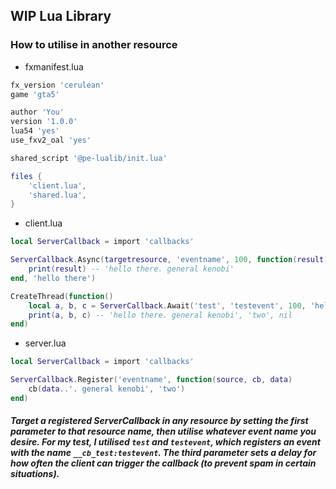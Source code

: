 ## WIP Lua Library
### How to utilise in another resource

- fxmanifest.lua
```lua
fx_version 'cerulean'
game 'gta5'

author 'You'
version '1.0.0'
lua54 'yes'
use_fxv2_oal 'yes'

shared_script '@pe-lualib/init.lua'

files {
    'client.lua',
    'shared.lua',
}
```

- client.lua
```lua
local ServerCallback = import 'callbacks'

ServerCallback.Async(targetresource, 'eventname', 100, function(result)
    print(result) -- 'hello there. general kenobi'
end, 'hello there')

CreateThread(function()
    local a, b, c = ServerCallback.Await('test', 'testevent', 100, 'hello there')
    print(a, b, c) -- 'hello there. general kenobi', 'two', nil
end)
```

- server.lua
```lua
local ServerCallback = import 'callbacks'

ServerCallback.Register('eventname', function(source, cb, data)
    cb(data..'. general kenobi', 'two')
end)
```

##### Target a registered ServerCallback in any resource by setting the first parameter to that resource name, then utilise whatever event name you desire. For my test, I utilised `test` and `testevent`, which registers an event with the name `__cb_test:testevent`. The third parameter sets a delay for how often the client can trigger the callback (to prevent spam in certain situations).  
